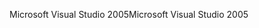 <span data-ttu-id="9ec89-101">Microsoft Visual Studio 2005</span><span class="sxs-lookup"><span data-stu-id="9ec89-101">Microsoft Visual Studio 2005</span></span>